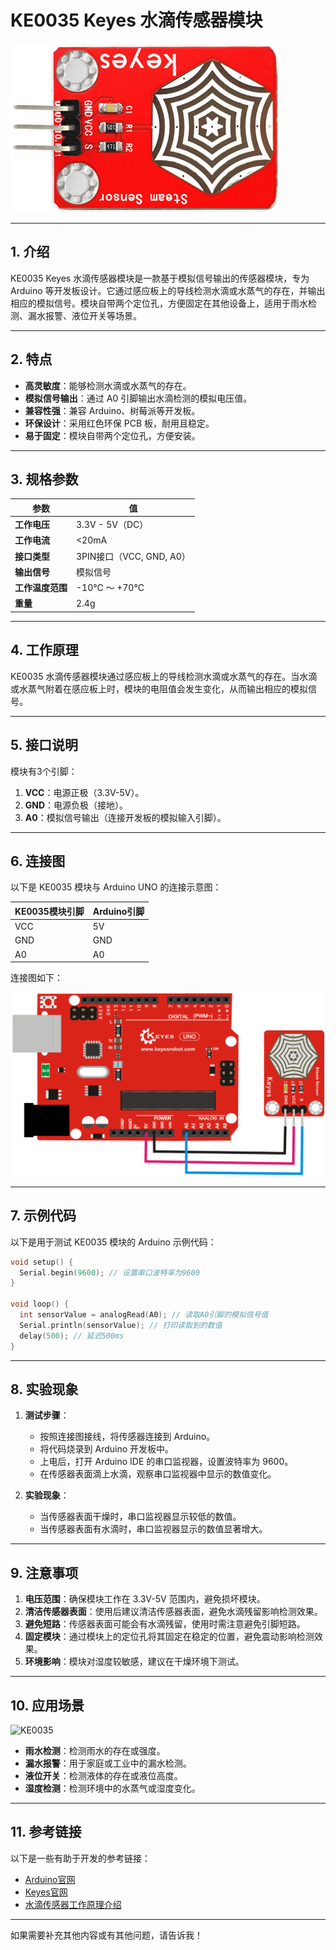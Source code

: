# **KE0035 Keyes 水滴传感器模块**

![image-20250312154826808](media/image-20250312154826808.png)

---

## **1. 介绍**

KE0035 Keyes 水滴传感器模块是一款基于模拟信号输出的传感器模块，专为 Arduino 等开发板设计。它通过感应板上的导线检测水滴或水蒸气的存在，并输出相应的模拟信号。模块自带两个定位孔，方便固定在其他设备上，适用于雨水检测、漏水报警、液位开关等场景。

---

## **2. 特点**

- **高灵敏度**：能够检测水滴或水蒸气的存在。
- **模拟信号输出**：通过 A0 引脚输出水滴检测的模拟电压值。
- **兼容性强**：兼容 Arduino、树莓派等开发板。
- **环保设计**：采用红色环保 PCB 板，耐用且稳定。
- **易于固定**：模块自带两个定位孔，方便安装。

---

## **3. 规格参数**

| 参数            | 值                     |
|-----------------|------------------------|
| **工作电压**    | 3.3V - 5V（DC）        |
| **工作电流**    | <20mA                  |
| **接口类型**    | 3PIN接口（VCC, GND, A0） |
| **输出信号**    | 模拟信号               |
| **工作温度范围**| -10℃ ～ +70℃          |
| **重量**        | 2.4g                   |

---

## **4. 工作原理**

KE0035 水滴传感器模块通过感应板上的导线检测水滴或水蒸气的存在。当水滴或水蒸气附着在感应板上时，模块的电阻值会发生变化，从而输出相应的模拟信号。

---

## **5. 接口说明**

模块有3个引脚：
1. **VCC**：电源正极（3.3V-5V）。
2. **GND**：电源负极（接地）。
3. **A0**：模拟信号输出（连接开发板的模拟输入引脚）。

---

## **6. 连接图**

以下是 KE0035 模块与 Arduino UNO 的连接示意图：

| KE0035模块引脚 | Arduino引脚 |
|----------------|-------------|
| VCC            | 5V          |
| GND            | GND         |
| A0             | A0          |

连接图如下：

![image-20250312154843207](media/image-20250312154843207.png)

---

## **7. 示例代码**

以下是用于测试 KE0035 模块的 Arduino 示例代码：

```cpp
void setup() {
  Serial.begin(9600); // 设置串口波特率为9600
}

void loop() {
  int sensorValue = analogRead(A0); // 读取A0引脚的模拟信号值
  Serial.println(sensorValue); // 打印读取到的数值
  delay(500); // 延迟500ms
}
```

---

## **8. 实验现象**

1. **测试步骤**：
   - 按照连接图接线，将传感器连接到 Arduino。
   - 将代码烧录到 Arduino 开发板中。
   - 上电后，打开 Arduino IDE 的串口监视器，设置波特率为 9600。
   - 在传感器表面滴上水滴，观察串口监视器中显示的数值变化。

2. **实验现象**：
   - 当传感器表面干燥时，串口监视器显示较低的数值。
   - 当传感器表面有水滴时，串口监视器显示的数值显著增大。

---

## **9. 注意事项**

1. **电压范围**：确保模块工作在 3.3V-5V 范围内，避免损坏模块。
2. **清洁传感器表面**：使用后建议清洁传感器表面，避免水滴残留影响检测效果。
3. **避免短路**：传感器表面可能会有水滴残留，使用时需注意避免引脚短路。
4. **固定模块**：通过模块上的定位孔将其固定在稳定的位置，避免震动影响检测效果。
5. **环境影响**：模块对湿度较敏感，建议在干燥环境下测试。

---

## **10. 应用场景**

![KE0035](media/KE0035.gif)

- **雨水检测**：检测雨水的存在或强度。
- **漏水报警**：用于家庭或工业中的漏水检测。
- **液位开关**：检测液体的存在或液位高度。
- **湿度检测**：检测环境中的水蒸气或湿度变化。

---

## **11. 参考链接**

以下是一些有助于开发的参考链接：
- [Arduino官网](https://www.arduino.cc/)
- [Keyes官网](http://www.keyes-robot.com/)
- [水滴传感器工作原理介绍](https://wenku.baidu.com/view/380f6381ecf9aef8941ea76e58fafab069dc44ee.html)

---

如果需要补充其他内容或有其他问题，请告诉我！



